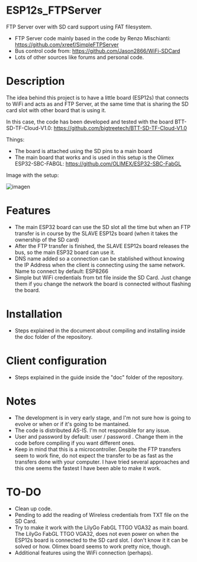 # ESP12s_FTPServer
FTP Server over with SD card support using FAT filesystem. 
- FTP Server code mainly based in the code by Renzo Mischianti: https://github.com/xreef/SimpleFTPServer
- Bus control code from: https://github.com/Jason2866/WiFi-SDCard
- Lots of other sources like forums and personal code.

# Description
The idea behind this project is to have a little board (ESP12s) that connects to WiFi and acts as and FTP Server, at the same time that is sharing the SD card slot with other board that is using it. 

In this case, the code has been developed and tested with the board BTT-SD-TF-Cloud-V1.0: https://github.com/bigtreetech/BTT-SD-TF-Cloud-V1.0

Things:
  - The board is attached using the SD pins to a main board
  - The main board that works and is used in this setup is the Olimex ESP32-SBC-FABGL: https://github.com/OLIMEX/ESP32-SBC-FabGL

Image with the setup:

![imagen](https://github.com/user-attachments/assets/7f207acc-6d92-4e11-ba2f-1cb0e08e6613)


# Features
- The main ESP32 board can use the SD slot all the time but when an FTP transfer is in course by the SLAVE ESP12s board (when it takes the ownership of the SD card)
- After the FTP transfer is finished, the SLAVE ESP12s board releases the bus, so the main ESP32 board can use it.
- DNS name added so a connection can be stablished without knowing the IP Address when the client is connecting using the same network. Name to connect by default: ESP8266
- Simple but WiFi credentials from txt file inside the SD Card. Just change them if you change the network the board is connected without flashing the board. 

# Installation
- Steps explained in the document about compiling and installing inside the doc folder of the repository.

# Client configuration
- Steps explained in the guide inside the "doc" folder of the repository.

# Notes
- The development is in very early stage, and I'm not sure how is going to evolve or when or if it's going to be mantained.
- The code is distributed AS-IS. I'm not responsible for any issue.
- User and password by default: user / password . Change them in the code before compiling if you want different ones.
- Keep in mind that this is a microcontroller. Despite the FTP transfers seem to work fine, do not expect the transfer to be as fast as the transfers done with your computer. I have tried several approaches and this one seems the fastest I have been able to make it work. 

# TO-DO
- Clean up code.
- Pending to add the reading of Wireless credentials from TXT file on the SD Card.
- Try to make it work with the LilyGo FabGL TTGO VGA32 as main board. The LilyGo FabGL TTGO VGA32, does not even power on when the ESP12s board is connected to the SD card slot. I don't know it it can be solved or how. Olimex board seems to work pretty nice, though.
- Additional features using the WiFi connection (perhaps).
